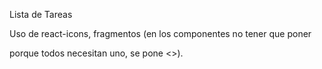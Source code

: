 Lista de Tareas

Uso de react-icons, fragmentos (en los componentes no tener que poner <div> porque todos necesitan uno, se pone <>).